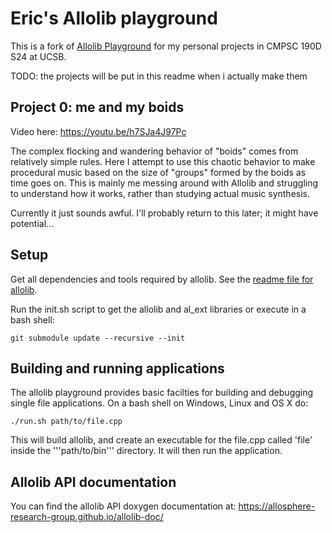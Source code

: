 # Eric's Allolib playground

This is a fork of [Allolib Playground](https://github.com/AlloSphere-Research-Group/allolib_playground) for my personal projects in CMPSC 190D S24 at UCSB. 

TODO: the projects will be put in this readme when i actually make them

## Project 0: me and my boids
Video here: https://youtu.be/h7SJa4J97Pc

The complex flocking and wandering behavior of "boids" comes from relatively simple rules. Here I attempt to use this chaotic behavior to make procedural music based on the size of "groups" formed by the boids as time goes on. This is mainly me messing around with Allolib and struggling to understand how it works, rather than studying actual music synthesis. 

Currently it just sounds awful. I'll probably return to this later; it might have potential...


## Setup

Get all dependencies and tools required by allolib. See the [readme file for allolib](https://github.com/AlloSphere-Research-Group/allolib/blob/master/readme.md).

Run the init.sh script to get the allolib and al_ext libraries or execute in
a bash shell:

    git submodule update --recursive --init

## Building and running applications

The allolib playground provides basic facilties for building and debugging 
single file applications. On a bash shell on Windows, Linux and OS X do:

    ./run.sh path/to/file.cpp

This will build allolib, and create an executable for the file.cpp called 'file' inside the '''path/to/bin''' directory. It will then run the application.

## Allolib API documentation

You can find the allolib API doxygen documentation at: https://allosphere-research-group.github.io/allolib-doc/
